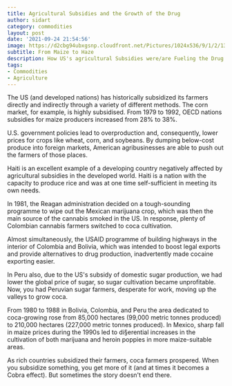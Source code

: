```yaml
---
title: Agricultural Subsidies and the Growth of the Drug
author: sidart
category: commodities
layout: post
date: '2021-09-24 21:54:56'
image: https://d2cbg94ubxgsnp.cloudfront.net/Pictures/1024x536/9/1/2/132912_shutterstock_534833482.jpg
subtitle: From Maize to Haze
description: How US's agricultural Subsidies were/are Fueling the Drug Trade?
tags:
- Commodities
- Agriculture
---
```


The US (and developed nations) has historically subsidized its farmers directly and indirectly through a variety of different methods. The corn market, for example, is highly subsidised. From 1979 to 1992, OECD nations subsidies for maize producers increased from 28% to 38%.

U.S. government policies lead to overproduction and, consequently, lower prices for crops like wheat, corn, and soybeans. By dumping below-cost produce into foreign markets, American agribusinesses are able to push out the farmers of those places.

Haiti is an excellent example of a developing country negatively affected by agricultural subsidies in the developed world. Haiti is a nation with the capacity to produce rice and was at one time self-sufficient in meeting its own needs.

In 1981, the Reagan administration decided on a tough-sounding programme to wipe out the Mexican marijuana crop, which was then the main source of the cannabis smoked in the US. In response, plenty of Colombian cannabis farmers switched to coca cultivation.

Almost simultaneously, the USAID programme of building highways in the interior of Colombia and Bolivia, which was intended to boost legal exports and provide alternatives to drug production, inadvertently made cocaine exporting easier.

In Peru also, due to the US's subsidy of domestic sugar production, we had lower the global price of sugar, so sugar cultivation became unprofitable. Now, you had Peruvian sugar farmers, desperate for work, moving up the valleys to grow coca.

From 1980 to 1988 in Bolivia, Colombia, and Peru the area dedicated to coca-growing rose from 85,000 hectares (99,000 metric tonnes produced) to 210,000 hectares (227,000 metric tonnes produced). In Mexico, sharp fall in maize prices during the 1990s led to di§erential increases in the cultivation of both marijuana and heroin poppies in more maize-suitable areas. 

As rich countries subsidized their farmers, coca farmers prospered.
When you subsidize something, you get more of it (and at times it becomes a Cobra effect). But sometimes the story doesn't end there.
